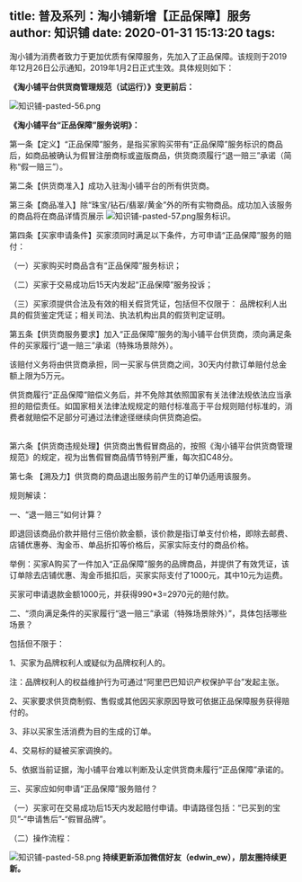 title: 普及系列：淘小铺新增【正品保障】服务
author: 知识铺
date: 2020-01-31 15:13:20
tags:
---
淘小铺为消费者致力于更加优质有保障服务，先加入了正品保障。该规则于2019年12月26日公示通知，2019年1月2日正式生效。具体规则如下：

**《淘小铺平台供货商管理规范（试运行）》变更前后：**

![知识铺-pasted-56.png](https:\/\/blog.zshipu.com/txp/images/pasted-56.png)

**《淘小铺平台“正品保障”服务说明》：**

第一条【定义】“正品保障”服务，是指买家购买带有“正品保障”服务标识的商品后，如商品被确认为假冒注册商标或盗版商品，供货商须履行“退一赔三”承诺（简称“假一赔三”）。

第二条【供货商准入】成功入驻淘小铺平台的所有供货商。

第三条【商品准入】除“珠宝/钻石/翡翠/黄金”外的所有实物商品。成功加入该服务的商品将在商品详情页展示
![知识铺-pasted-57.png](https:\/\/blog.zshipu.com/txp/images/pasted-57.png)服务标识。

第四条【买家申请条件】买家须同时满足以下条件，方可申请“正品保障”服务的赔付：

（一）买家购买时商品含有“正品保障”服务标识；

（二）买家于交易成功后15天内发起“正品保障”服务投诉；

（三）买家须提供合法及有效的相关假货凭证，包括但不仅限于： 品牌权利人出具的假货鉴定凭证；相关司法、执法机构出具的假货判定证明。

第五条【供货商服务要求】加入“正品保障”服务的淘小铺平台供货商，须向满足条件的买家履行“退一赔三”承诺（特殊场景除外）。

该赔付义务将由供货商承担，同一买家与供货商之间，30天内付款订单赔付总金额上限为5万元。

供货商履行“正品保障”赔偿义务后，并不免除其依照国家有关法律法规依法应当承担的赔偿责任。如国家相关法律法规规定的赔付标准高于平台规则赔付标准的，消费者就赔偿不足部分可通过法律途径继续向供货商追偿。                                                                                                                                               

第六条【供货商违规处理】供货商出售假冒商品的，按照《淘小铺平台供货商管理规范》的规定，视为出售假冒商品情节特别严重，每次扣C48分。

第七条 【溯及力】供货商的商品退出服务前产生的订单仍适用该服务。

规则解读：

一、“退一赔三”如何计算？

即退回该商品价款并赔付三倍价款金额，该价款是指订单支付价格，即除去邮费、店铺优惠券、淘金币、单品折扣等价格后，买家实际支付的商品价格。

举例：买家A购买了一件加入“正品保障”服务的品牌商品，并提供了有效凭证，该订单除去店铺优惠、淘金币抵扣后，买家实际支付了1000元，其中10元为运费。

买家可申请退款金额1000元，并获得990*3=2970元的赔付款。

二、“须向满足条件的买家履行“退一赔三”承诺（特殊场景除外）”，具体包括哪些场景？

包括但不限于：

1、买家为品牌权利人或疑似为品牌权利人的。

注：品牌权利人的权益维护行为可通过“阿里巴巴知识产权保护平台”发起主张。

2、买家要求供货商制假、售假或其他因买家原因导致可依据正品保障服务获得赔付的。

3、非以买家生活消费为目的生成的订单。

4、交易标的疑被买家调换的。

5、依据当前证据，淘小铺平台难以判断及认定供货商未履行“正品保障”承诺的。

三、买家应如何申请“正品保障”服务赔付？

（一）买家可在交易成功后15天内发起赔付申请。申请路径包括：“已买到的宝贝”-“申请售后”-“假冒品牌”。

（二）操作流程：

![知识铺-pasted-58.png](https:\/\/blog.zshipu.com/txp/images/pasted-58.png)
**持续更新添加微信好友（edwin_ew），朋友圈持续更新。**

